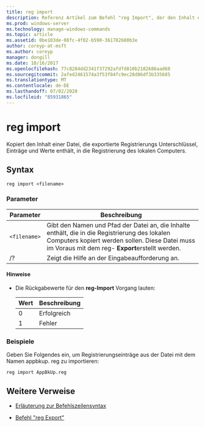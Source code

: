 ```yaml
---
title: reg import
description: Referenz Artikel zum Befehl "reg Import", der den Inhalt einer Datei mit exportierten Registrierungs unter Schlüsseln, Einträgen und Werten in die Registrierung des lokalen Computers kopiert.
ms.prod: windows-server
ms.technology: manage-windows-commands
ms.topic: article
ms.assetid: 0be103de-08fc-4f02-b590-361782680b3e
author: coreyp-at-msft
ms.author: coreyp
manager: dongill
ms.date: 10/16/2017
ms.openlocfilehash: 77c8284dd2341f37292afdfd810b2182686aad68
ms.sourcegitcommit: 2afed2461574a3f53f84fc9ec28d86df3b335685
ms.translationtype: MT
ms.contentlocale: de-DE
ms.lasthandoff: 07/02/2020
ms.locfileid: "85931865"
---
```

# <a name="reg-import"></a>reg import

Kopiert den Inhalt einer Datei, die exportierte Registrierungs Unterschlüssel, Einträge und Werte enthält, in die Registrierung des lokalen Computers.

## <a name="syntax"></a>Syntax

```
reg import <filename>
```

### <a name="parameters"></a>Parameter

| Parameter | Beschreibung |
|--|--|
| `<filename>` | Gibt den Namen und Pfad der Datei an, die Inhalte enthält, die in die Registrierung des lokalen Computers kopiert werden sollen. Diese Datei muss im Voraus mit dem reg- **Export**erstellt werden. |
| /? | Zeigt die Hilfe an der Eingabeaufforderung an. |

#### <a name="remarks"></a>Hinweise

- Die Rückgabewerte für den **reg-Import** Vorgang lauten:

    | Wert | Beschreibung |
    |--|--|
    | 0 | Erfolgreich |
    | 1 | Fehler |

### <a name="examples"></a>Beispiele

Geben Sie Folgendes ein, um Registrierungseinträge aus der Datei mit dem Namen appbkup. reg zu importieren:

```
reg import AppBkUp.reg
```

## <a name="additional-references"></a>Weitere Verweise

- [Erläuterung zur Befehlszeilensyntax](command-line-syntax-key.md)

- [Befehl "reg Export"](reg-export.md)
